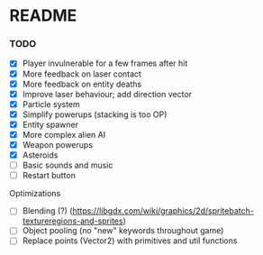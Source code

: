 # README

### TODO
- [x] Player invulnerable for a few frames after hit
- [x] More feedback on laser contact
- [x] More feedback on entity deaths
- [x] Improve laser behaviour; add direction vector
- [x] Particle system
- [x] Simplify powerups (stacking is too OP)
- [x] Entity spawner
- [x] More complex alien AI
- [x] Weapon powerups
- [x] Asteroids
- [ ] Basic sounds and music
- [ ] Restart button

Optimizations
- [ ] Blending (?) (https://libgdx.com/wiki/graphics/2d/spritebatch-textureregions-and-sprites)
- [ ] Object pooling (no "new" keywords throughout game)
- [ ] Replace points (Vector2) with primitives and util functions
